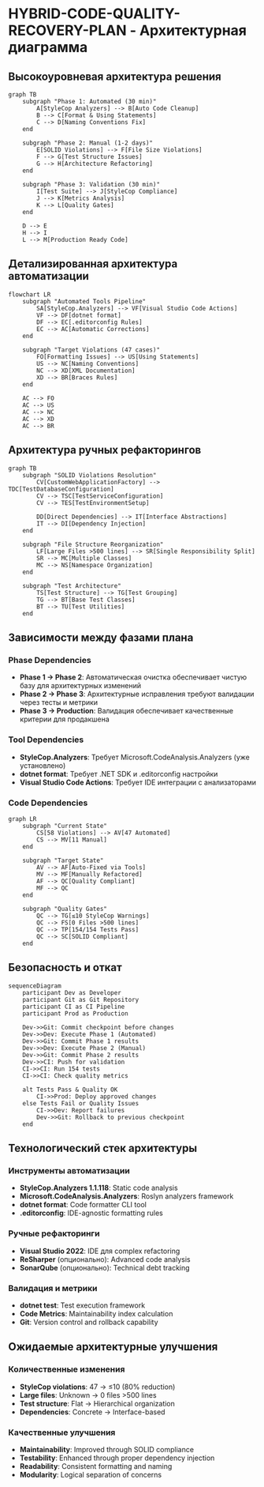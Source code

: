# HYBRID-CODE-QUALITY-RECOVERY-PLAN - Архитектурная диаграмма

## Высокоуровневая архитектура решения

```mermaid
graph TB
    subgraph "Phase 1: Automated (30 min)"
        A[StyleCop Analyzers] --> B[Auto Code Cleanup]
        B --> C[Format & Using Statements]
        C --> D[Naming Conventions Fix]
    end
    
    subgraph "Phase 2: Manual (1-2 days)" 
        E[SOLID Violations] --> F[File Size Violations]
        F --> G[Test Structure Issues]
        G --> H[Architecture Refactoring]
    end
    
    subgraph "Phase 3: Validation (30 min)"
        I[Test Suite] --> J[StyleCop Compliance] 
        J --> K[Metrics Analysis]
        K --> L[Quality Gates]
    end
    
    D --> E
    H --> I
    L --> M[Production Ready Code]
```

## Детализированная архитектура автоматизации

```mermaid
flowchart LR
    subgraph "Automated Tools Pipeline"
        SA[StyleCop.Analyzers] --> VF[Visual Studio Code Actions]
        VF --> DF[dotnet format]
        DF --> EC[.editorconfig Rules]
        EC --> AC[Automatic Corrections]
    end
    
    subgraph "Target Violations (47 cases)"
        FO[Formatting Issues] --> US[Using Statements]
        US --> NC[Naming Conventions]
        NC --> XD[XML Documentation]
        XD --> BR[Braces Rules]
    end
    
    AC --> FO
    AC --> US  
    AC --> NC
    AC --> XD
    AC --> BR
```

## Архитектура ручных рефакторингов

```mermaid
graph TB
    subgraph "SOLID Violations Resolution"
        CV[CustomWebApplicationFactory] --> TDC[TestDatabaseConfiguration]
        CV --> TSC[TestServiceConfiguration]  
        CV --> TES[TestEnvironmentSetup]
        
        DD[Direct Dependencies] --> IT[Interface Abstractions]
        IT --> DI[Dependency Injection]
    end
    
    subgraph "File Structure Reorganization"
        LF[Large Files >500 lines] --> SR[Single Responsibility Split]
        SR --> MC[Multiple Classes]
        MC --> NS[Namespace Organization]
    end
    
    subgraph "Test Architecture"
        TS[Test Structure] --> TG[Test Grouping]
        TG --> BT[Base Test Classes]
        BT --> TU[Test Utilities]
    end
```

## Зависимости между фазами плана

### Phase Dependencies
- **Phase 1 → Phase 2**: Автоматическая очистка обеспечивает чистую базу для архитектурных изменений
- **Phase 2 → Phase 3**: Архитектурные исправления требуют валидации через тесты и метрики
- **Phase 3 → Production**: Валидация обеспечивает качественные критерии для продакшена

### Tool Dependencies
- **StyleCop.Analyzers**: Требует Microsoft.CodeAnalysis.Analyzers (уже установлено)
- **dotnet format**: Требует .NET SDK и .editorconfig настройки
- **Visual Studio Code Actions**: Требует IDE интеграции с анализаторами

### Code Dependencies
```mermaid
graph LR
    subgraph "Current State"
        CS[58 Violations] --> AV[47 Automated]
        CS --> MV[11 Manual]
    end
    
    subgraph "Target State"
        AV --> AF[Auto-Fixed via Tools]
        MV --> MF[Manually Refactored]
        AF --> QC[Quality Compliant]
        MF --> QC
    end
    
    subgraph "Quality Gates"
        QC --> TG[≤10 StyleCop Warnings]
        QC --> FS[0 Files >500 lines]
        QC --> TP[154/154 Tests Pass]
        QC --> SC[SOLID Compliant]
    end
```

## Безопасность и откат

```mermaid
sequenceDiagram
    participant Dev as Developer
    participant Git as Git Repository
    participant CI as CI Pipeline
    participant Prod as Production
    
    Dev->>Git: Commit checkpoint before changes
    Dev->>Dev: Execute Phase 1 (Automated)
    Dev->>Git: Commit Phase 1 results
    Dev->>Dev: Execute Phase 2 (Manual)
    Dev->>Git: Commit Phase 2 results
    Dev->>CI: Push for validation
    CI->>CI: Run 154 tests
    CI->>CI: Check quality metrics
    
    alt Tests Pass & Quality OK
        CI->>Prod: Deploy approved changes
    else Tests Fail or Quality Issues
        CI->>Dev: Report failures
        Dev->>Git: Rollback to previous checkpoint
    end
```

## Технологический стек архитектуры

### Инструменты автоматизации
- **StyleCop.Analyzers 1.1.118**: Static code analysis
- **Microsoft.CodeAnalysis.Analyzers**: Roslyn analyzers framework  
- **dotnet format**: Code formatter CLI tool
- **.editorconfig**: IDE-agnostic formatting rules

### Ручные рефакторинги
- **Visual Studio 2022**: IDE для complex refactoring
- **ReSharper** (опционально): Advanced code analysis
- **SonarQube** (опционально): Technical debt tracking

### Валидация и метрики
- **dotnet test**: Test execution framework
- **Code Metrics**: Maintainability index calculation
- **Git**: Version control and rollback capability

## Ожидаемые архитектурные улучшения

### Количественные изменения
- **StyleCop violations**: 47 → ≤10 (80% reduction)
- **Large files**: Unknown → 0 files >500 lines
- **Test structure**: Flat → Hierarchical organization
- **Dependencies**: Concrete → Interface-based

### Качественные улучшения
- **Maintainability**: Improved through SOLID compliance
- **Testability**: Enhanced through proper dependency injection
- **Readability**: Consistent formatting and naming
- **Modularity**: Logical separation of concerns